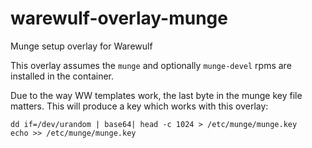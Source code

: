# warewulf-overlay-munge
Munge setup overlay for Warewulf


This overlay assumes the `munge` and optionally `munge-devel` rpms are
installed in the container.


Due to the way WW templates work, the last byte in the munge key file matters.
This will produce a key which works with this overlay:

```
dd if=/dev/urandom | base64| head -c 1024 > /etc/munge/munge.key
echo >> /etc/munge/munge.key
```

